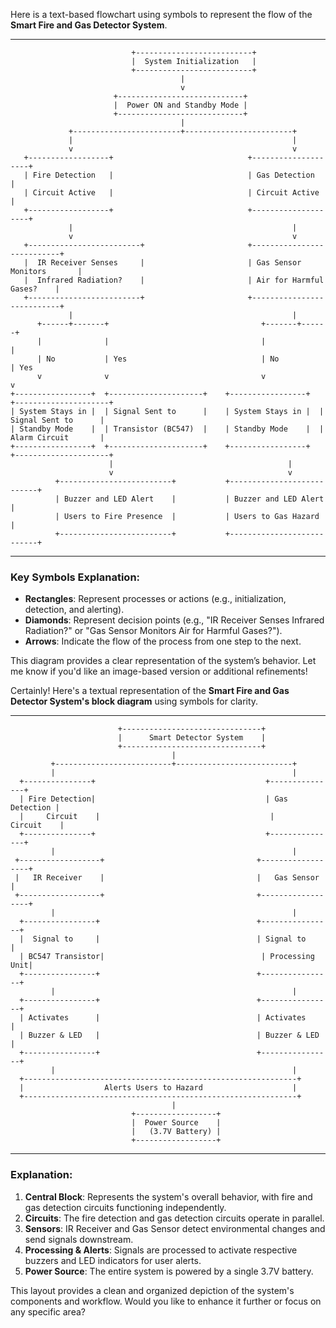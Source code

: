 Here is a text-based flowchart using symbols to represent the flow of the **Smart Fire and Gas Detector System**.  

---

```
                           +--------------------------+
                           |  System Initialization   |
                           +--------------------------+
                                      |
                                      v
                       +----------------------------+
                       |  Power ON and Standby Mode |
                       +----------------------------+
                                      |
             +------------------------+------------------------+
             |                                                 |
             v                                                 v
   +------------------+                              +--------------------+
   | Fire Detection   |                              | Gas Detection      |
   | Circuit Active   |                              | Circuit Active     |
   +------------------+                              +--------------------+
             |                                                 |
             v                                                 v
   +-------------------------+                       +---------------------------+
   |  IR Receiver Senses     |                       | Gas Sensor Monitors       |
   |  Infrared Radiation?    |                       | Air for Harmful Gases?    |
   +-------------------------+                       +---------------------------+
             |                                                 |
      +------+-------+                                  +-------+------+
      |              |                                  |              |
      | No           | Yes                              | No           | Yes
      v              v                                  v              v
+-----------------+  +---------------------+    +-----------------+  +---------------------+
| System Stays in |  | Signal Sent to      |    | System Stays in |  | Signal Sent to      |
| Standby Mode    |  | Transistor (BC547)  |    | Standby Mode    |  | Alarm Circuit       |
+-----------------+  +---------------------+    +-----------------+  +---------------------+
                      |                                       |
                      v                                       v
          +-------------------------+           +---------------------------+
          | Buzzer and LED Alert    |           | Buzzer and LED Alert      |
          | Users to Fire Presence  |           | Users to Gas Hazard       |
          +-------------------------+           +---------------------------+
```

---

### Key Symbols Explanation:
- **Rectangles**: Represent processes or actions (e.g., initialization, detection, and alerting).
- **Diamonds**: Represent decision points (e.g., "IR Receiver Senses Infrared Radiation?" or "Gas Sensor Monitors Air for Harmful Gases?").
- **Arrows**: Indicate the flow of the process from one step to the next.

This diagram provides a clear representation of the system’s behavior. Let me know if you'd like an image-based version or additional refinements!

Certainly! Here's a textual representation of the **Smart Fire and Gas Detector System's block diagram** using symbols for clarity.  

---

```
                        +-------------------------------+
                        |      Smart Detector System    |
                        +-------------------------------+
                                    |
         +--------------------------+--------------------------+
         |                                                     |
  +---------------+                                      +---------------+
  | Fire Detection|                                      | Gas Detection |
  |     Circuit    |                                      |     Circuit    |
  +---------------+                                      +---------------+
         |                                                     |
 +------------------+                                  +------------------+
 |   IR Receiver    |                                  |   Gas Sensor     |
 +------------------+                                  +------------------+
         |                                                     |
  +----------------+                                   +----------------+
  |  Signal to     |                                   | Signal to      |
  | BC547 Transistor|                                   | Processing Unit|
  +----------------+                                   +----------------+
         |                                                     |
  +----------------+                                   +----------------+
  | Activates      |                                   | Activates      |
  | Buzzer & LED   |                                   | Buzzer & LED   |
  +----------------+                                   +----------------+
         |                                                     |
  +-------------------------------------------------------------+
  |                  Alerts Users to Hazard                    |
  +-------------------------------------------------------------+
                                    |
                           +------------------+
                           |  Power Source    |
                           |   (3.7V Battery) |
                           +------------------+
```

---

### Explanation:  
1. **Central Block**: Represents the system's overall behavior, with fire and gas detection circuits functioning independently.  
2. **Circuits**: The fire detection and gas detection circuits operate in parallel.  
3. **Sensors**: IR Receiver and Gas Sensor detect environmental changes and send signals downstream.  
4. **Processing & Alerts**: Signals are processed to activate respective buzzers and LED indicators for user alerts.  
5. **Power Source**: The entire system is powered by a single 3.7V battery.  

This layout provides a clean and organized depiction of the system's components and workflow. Would you like to enhance it further or focus on any specific area?
